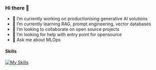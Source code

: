 ### Hi there 👋

- 🔭 I’m currently working on productionising generative AI solutions
- 🌱 I’m currently learning RAG, prompt engineering, vector databases
- 👯 I’m looking to collaborate on open source projects
- 🤔 I’m looking for help with entry point for opensource
- 💬 Ask me about MLOps

#### Skills
[![My Skills](https://skillicons.dev/icons?i=python,azure,aws,terraform,docker,kubernetes,github,gitlab)](https://skillicons.dev)

